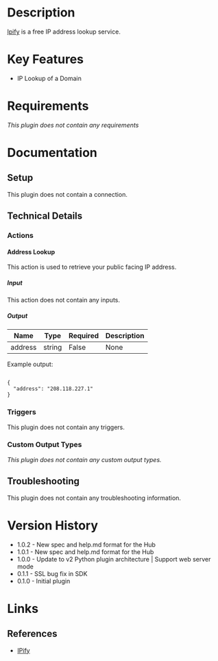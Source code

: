 # Description

[Ipify](https://www.ipify.org/) is a free IP address lookup service.

# Key Features

* IP Lookup of a Domain

# Requirements

_This plugin does not contain any requirements_

# Documentation

## Setup

This plugin does not contain a connection.

## Technical Details

### Actions

#### Address Lookup

This action is used to retrieve your public facing IP address.

##### Input

This action does not contain any inputs.

##### Output

|Name|Type|Required|Description|
|----|----|--------|-----------|
|address|string|False|None|

Example output:

```

{
  "address": "208.118.227.1"
}

```

### Triggers

This plugin does not contain any triggers.

### Custom Output Types

_This plugin does not contain any custom output types._

## Troubleshooting

This plugin does not contain any troubleshooting information.

# Version History

* 1.0.2 - New spec and help.md format for the Hub
* 1.0.1 - New spec and help.md format for the Hub
* 1.0.0 - Update to v2 Python plugin architecture | Support web server mode
* 0.1.1 - SSL bug fix in SDK
* 0.1.0 - Initial plugin

# Links

## References

* [IPify](https://www.ipify.org/)

